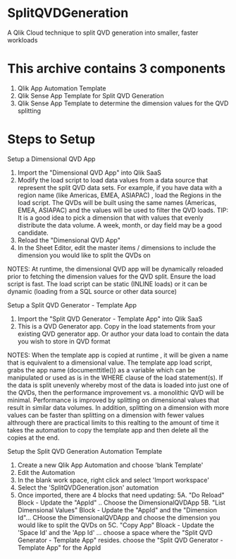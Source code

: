 # SplitQVDGeneration
A Qlik Cloud technique to split QVD generation into smaller, faster workloads


# This archive contains 3 components
1. Qlik App Automation Template
2. Qlik Sense App Template for Split QVD Generation
3. Qlik Sense App Template to determine the dimension values for the QVD splitting 

# Steps to Setup

Setup a Dimensional QVD App
1. Import the "Dimensional QVD App" into Qlik SaaS
2. Modify the load script to load data values from a data source that represent the split QVD data sets. For example, if you have data with a region name (like Americas, EMEA, ASIAPAC) , load the Regions in the load script.  The QVDs will be built using the same names (Americas, EMEA, ASIAPAC) and the values will be used to filter the QVD loads.  TIP:  It is a good idea to pick a dimension that with values that evenly distribute the data volume. A week, month, or day field may be a good candidate. 
3. Reload the "Dimensional QVD App"
4. In the Sheet Editor,  edit the master items / dimensions to include the dimension you would like to split the QVDs on

NOTES: At runtime, the dimensional QVD app will be dynamically reloaded prior to fetching the dimension values for the QVD split. Ensure the load script is fast. The load script can be static (INLINE loads) or it can be dynamic (loading from a SQL source or other data source)

Setup a Split QVD Generator - Template App
1. Import the "Split QVD Generator - Template App" into Qlik SaaS
2. This is a QVD Generator app. Copy in the load statements from your existing QVD generator app.  Or author your data load to contain the data you wish to store in QVD format

NOTES:  When the template app is copied at runtime , it will be given a name that is equivalent to a dimensional value.  The template app load script, grabs the app name (documenttitle()) as a variable which can be manipulated or used as is in the WHERE clause of the load statement(s).  If the data is split unevenly whereby most of the data is loaded into just one of the QVDs, then the performance improvement vs. a monolithic QVD will be minimal. Performance is improved by splitting on dimensional values that result in similar data volumes.  In addition, splitting on a dimension with more values can be faster than splitting on a dimension with fewer values althrough there are practical limits to this realting to the amount of time it takes the automation to copy the template app and then delete all the copies at the end.

Setup the Split QVD Generation Automation Template
1. Create a new Qlik App Automation and choose 'blank Template'
2. Edit the Automation
3. In the blank work space, right click and select 'Import workspace'
4. Select the 'SplitQVDGeneration.json' automation
5. Once imported, there are 4 blocks that need updating:
   5A. "Do Reload" Block - Update the "AppId" .. Choose the DimensionalQVDApp
   5B.  "List Dimensional Values" Block - Update the "AppId" and the "Dimension Id"... CHoose the DimensionalQVDApp and choose the dimension you would like to split the QVDs on
   5C.  "Copy App" Bloack - Update the 'Space Id' and the 'App Id' ... choose a space where the "Split QVD Generator - Template App" resides.  choose the "Split QVD Generator - Template App" for the AppId
